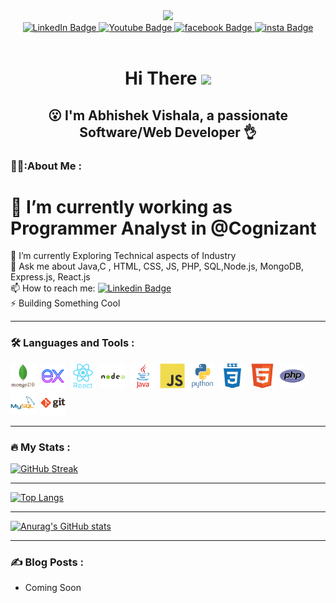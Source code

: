 <div id="header" align="center">
  <img src="https://media.giphy.com/media/M9gbBd9nbDrOTu1Mqx/giphy.gif" width="100"/>
  <div id="badges">
  <a href="https://www.linkedin.com/in/abhishek-vishala/">
    <img src="https://img.shields.io/badge/LinkedIn-blue?style=for-the-badge&logo=linkedin&logoColor=white" alt="LinkedIn Badge"/>
  </a>
  <a href="https://www.youtube.com/channel/UCliolL4M-fOeNOlVprGAQAQ">
    <img src="https://img.shields.io/badge/YouTube-red?style=for-the-badge&logo=youtube&logoColor=white" alt="Youtube Badge"/>
  </a>
  <a href="https://www.facebook.com/abhishek.vishala.3">
    <img src="https://img.shields.io/badge/Facebook-blue?style=for-the-badge&logo=facebook&logoColor=white" alt="facebook Badge"/>
  </a>
     <a href="https://www.instagram.com/abhishek_vishala/">
    <img src="https://img.shields.io/badge/Instagram-blue?style=for-the-badge&logo=instagram&logoColor=white" alt="insta Badge"/>
  </a>
</div>
  <img src="https://komarev.com/ghpvc/?username=avishala8&style=flat-square&color=blue" alt=""/>
  <h1>
  Hi There
  <img src="https://media.giphy.com/media/hvRJCLFzcasrR4ia7z/giphy.gif" width="30px"/>
</h1>

</div>

<h2 align="center">
  😮 I'm Abhishek Vishala, a passionate Software/Web Developer 👌
  
</h2>



### 👨‍💻:About Me  :


# 🔭 I’m currently working as Programmer Analyst in @Cognizant <br/>
 🌱 I’m currently Exploring Technical aspects of Industry<br/>
 💬 Ask me about Java,C , HTML, CSS, JS, PHP, SQL,Node.js, MongoDB, Express.js, React.js <br/>
 📫 How to reach me: [![Linkedin Badge](https://img.shields.io/badge/-Linkedin-blue?style=flat&logo=Linkedin&logoColor=white)](https://www.linkedin.com/in/abhishek-vishala/)<br/>
 ⚡ Building Something Cool<br/>

---

### :hammer_and_wrench: Languages and Tools :


<div>
  <img src="https://github.com/devicons/devicon/blob/master/icons/mongodb/mongodb-original-wordmark.svg" title="MongoDb" alt="MongoDb" width="40" height="40"/>&nbsp;
  <img src="https://github.com/avishala8/abhis/blob/main/icons8-express-js.svg" title="express" alt="express" width="40" height="40"/>&nbsp;
  <img src="https://github.com/devicons/devicon/blob/master/icons/react/react-original-wordmark.svg" title="react" alt="react" width="40" height="40"/>&nbsp;
  <img src="https://github.com/devicons/devicon/blob/master/icons/nodejs/nodejs-original-wordmark.svg" title="nodejs" alt="nodejs" width="40" height="40"/>&nbsp;
  <img src="https://github.com/devicons/devicon/blob/master/icons/java/java-original-wordmark.svg" title="Java" alt="Java" width="40" height="40"/>&nbsp;
  <img src="https://github.com/devicons/devicon/blob/master/icons/javascript/javascript-original.svg" title="JavaScript" alt="JavaScript" width="40" height="40"/>&nbsp;
  <img src="https://github.com/devicons/devicon/blob/master/icons/python/python-original-wordmark.svg" title="Python" alt="python" width="40" height="40"/>&nbsp;
  <img src="https://github.com/devicons/devicon/blob/master/icons/css3/css3-plain-wordmark.svg"  title="CSS3" alt="CSS" width="40" height="40"/>&nbsp;
  <img src="https://github.com/devicons/devicon/blob/master/icons/html5/html5-original.svg" title="HTML5" alt="HTML" width="40" height="40"/>&nbsp;
  <img src="https://github.com/devicons/devicon/blob/master/icons/php/php-original.svg" title="PHP"  alt="PHP" width="40" height="40"/>&nbsp;
  <img src="https://github.com/devicons/devicon/blob/master/icons/mysql/mysql-original-wordmark.svg" title="MySQL"  alt="MySQL" width="40" height="40"/>&nbsp;
  <img src="https://github.com/devicons/devicon/blob/master/icons/git/git-original-wordmark.svg" title="Git" **alt="Git" width="40" height="40"/>
</div>


---

### :fire: My Stats :
[![GitHub Streak](http://github-readme-streak-stats.herokuapp.com?user=avishala8&theme=dark&background=000000)](https://git.io/streak-stats)


---

[![Top Langs](https://github-readme-stats.vercel.app/api/top-langs/?username=avishala8&layout=compact&theme=vision-friendly-dark)](https://github.com/anuraghazra/github-readme-stats)

---

[![Anurag's GitHub stats](https://github-readme-stats.vercel.app/api?username=avishala8)](https://github.com/anuraghazra/github-readme-stats)

---

### :writing_hand: Blog Posts :
  - Coming Soon
